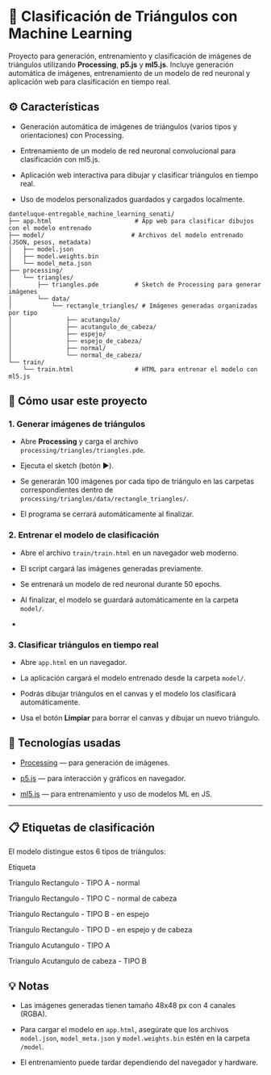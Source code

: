 # 🎨 Clasificación de Triángulos con Machine Learning

Proyecto para generación, entrenamiento y clasificación de imágenes de triángulos utilizando **Processing**, **p5.js** y **ml5.js**. Incluye generación automática de imágenes, entrenamiento de un modelo de red neuronal y aplicación web para clasificación en tiempo real.

## ⚙️ Características

-   Generación automática de imágenes de triángulos (varios tipos y orientaciones) con Processing.
    
-   Entrenamiento de un modelo de red neuronal convolucional para clasificación con ml5.js.
    
-   Aplicación web interactiva para dibujar y clasificar triángulos en tiempo real.
    
-   Uso de modelos personalizados guardados y cargados localmente.
```
danteluque-entregable_machine_learning_senati/
├── app.html                       # App web para clasificar dibujos con el modelo entrenado
├── model/                        # Archivos del modelo entrenado (JSON, pesos, metadata)
│   ├── model.json
│   ├── model.weights.bin
│   └── model_meta.json
├── processing/
│   └── triangles/
│       ├── triangles.pde          # Sketch de Processing para generar imágenes
│       └── data/
│           └── rectangle_triangles/ # Imágenes generadas organizadas por tipo
│               ├── acutangulo/
│               ├── acutangulo_de_cabeza/
│               ├── espejo/
│               ├── espejo_de_cabeza/
│               ├── normal/
│               └── normal_de_cabeza/
└── train/
    └── train.html                 # HTML para entrenar el modelo con ml5.js
```

## 🚀 Cómo usar este proyecto

### 1. Generar imágenes de triángulos

-   Abre **Processing** y carga el archivo `processing/triangles/triangles.pde`.
    
-   Ejecuta el sketch (botón ▶️).
    
-   Se generarán 100 imágenes por cada tipo de triángulo en las carpetas correspondientes dentro de `processing/triangles/data/rectangle_triangles/`.
    
-   El programa se cerrará automáticamente al finalizar.

### 2. Entrenar el modelo de clasificación

-   Abre el archivo `train/train.html` en un navegador web moderno.
    
-   El script cargará las imágenes generadas previamente.
    
-   Se entrenará un modelo de red neuronal durante 50 epochs.
    
-   Al finalizar, el modelo se guardará automáticamente en la carpeta `model/`.
- 
### 3. Clasificar triángulos en tiempo real

-   Abre `app.html` en un navegador.
    
-   La aplicación cargará el modelo entrenado desde la carpeta `model/`.
    
-   Podrás dibujar triángulos en el canvas y el modelo los clasificará automáticamente.
    
-   Usa el botón **Limpiar** para borrar el canvas y dibujar un nuevo triángulo.

## 🧰 Tecnologías usadas

-   [Processing](https://processing.org/) — para generación de imágenes.
    
-   [p5.js](https://p5js.org/) — para interacción y gráficos en navegador.
    
-   [ml5.js](https://ml5js.org/) — para entrenamiento y uso de modelos ML en JS.
    

----------

## 📋 Etiquetas de clasificación

El modelo distingue estos 6 tipos de triángulos:

Etiqueta

Triangulo Rectangulo - TIPO A - normal

Triangulo Rectangulo - TIPO C - normal de cabeza

Triangulo Rectangulo - TIPO B - en espejo

Triangulo Rectangulo - TIPO D - en espejo y de cabeza

Triangulo Acutangulo - TIPO A

Triangulo Acutangulo de cabeza - TIPO B


## 💡 Notas

-   Las imágenes generadas tienen tamaño 48x48 px con 4 canales (RGBA).
    
-   Para cargar el modelo en `app.html`, asegúrate que los archivos `model.json`, `model_meta.json` y `model.weights.bin` estén en la carpeta `/model`.
    
-   El entrenamiento puede tardar dependiendo del navegador y hardware.